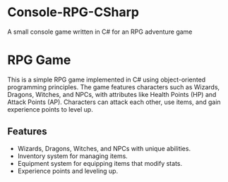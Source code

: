 # Console-RPG-CSharp <br>
A small console game written in C# for an RPG adventure game<br>
# RPG Game

This is a simple RPG game implemented in C# using object-oriented programming principles. The game features characters such as Wizards, Dragons, Witches, and NPCs, with attributes like Health Points (HP) and Attack Points (AP). Characters can attack each other, use items, and gain experience points to level up.

## Features

- Wizards, Dragons, Witches, and NPCs with unique abilities.
- Inventory system for managing items.
- Equipment system for equipping items that modify stats.
- Experience points and leveling up.
